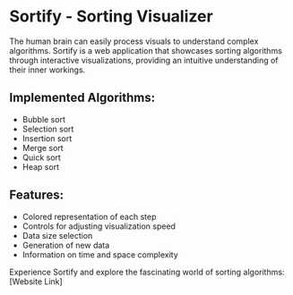 # Sortify - Sorting Visualizer

The human brain can easily process visuals to understand complex algorithms. Sortify is a web application that showcases sorting algorithms through interactive visualizations, providing an intuitive understanding of their inner workings.

## Implemented Algorithms:
- Bubble sort
- Selection sort
- Insertion sort
- Merge sort
- Quick sort
- Heap sort

## Features:
- Colored representation of each step
- Controls for adjusting visualization speed
- Data size selection
- Generation of new data
- Information on time and space complexity

Experience Sortify and explore the fascinating world of sorting algorithms: [Website Link]
